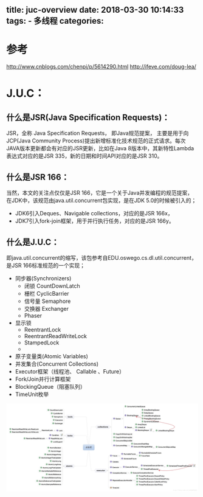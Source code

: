title: juc-overview
date: 2018-03-30 10:14:33
tags:
	- 多线程
categories:
---
# 参考
http://www.cnblogs.com/chenpi/p/5614290.html
http://ifeve.com/doug-lea/

# J.U.C：

## 什么是JSR(Java Specification Requests)：
JSR，全称 Java Specification Requests， 即Java规范提案， 主要是用于向JCP(Java Community Process)提出新增标准化技术规范的正式请求。每次JAVA版本更新都会有对应的JSR更新，比如在Java 8版本中，其新特性Lambda表达式对应的是JSR 335，新的日期和时间API对应的是JSR 310。

## 什么是JSR 166：
当然，本文的关注点仅仅是JSR 166，它是一个关于Java并发编程的规范提案，在JDK中，该规范由java.util.concurrent包实现，是在JDK 5.0的时候被引入的；

- JDK6引入Deques、Navigable collections，对应的是JSR 166x，
- JDK7引入fork-join框架，用于并行执行任务，对应的是JSR 166y。

## 什么是J.U.C：
即java.util.concurrent的缩写，该包参考自EDU.oswego.cs.dl.util.concurrent，是JSR 166标准规范的一个实现；




- 同步器(Synchronizers)
	+ 闭锁 CountDownLatch
	+ 栅栏 CyclicBarrier
	+ 信号量 Semaphore
	+ 交换器 Exchanger
  + Phaser
- 显示锁
	+ ReentrantLock
	+ ReentrantReadWriteLock
	+ StampedLock
	+
- 原子变量类(Atomic Variables)
- 并发集合(Concurrent Collections)
- Executor框架（线程池、 Callable 、Future）
- Fork/Join并行计算框架
- BlockingQueue（阻塞队列）
- TimeUnit枚举


![upload successful](/images/pasted-113.png)
